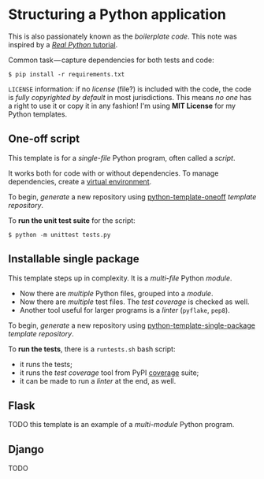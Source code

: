 # Structuring a Python application

This is also passionately known as the _boilerplate code_. This note was inspired by a [_Real Python_ tutorial](https://realpython.com/python-application-layouts/).

Common task&hairsp;&mdash;&hairsp;capture dependencies for both tests and code:

```Shell
$ pip install -r requirements.txt
```

`LICENSE` information: if no _license_ (file?) is included with the code, the code is _fully copyrighted by default_ in most jurisdictions. This means _no one_ has a right to use it or copy it in any fashion! I'm using **MIT License** for my Python templates.

## One-off script

This template is for a _single-file_ Python program, often called a _script_.

It works both for code with or without dependencies. To manage dependencies, create a [virtual environment].

To begin, _generate_ a new repository using [python-template-oneoff] _template repository_.

To **run the unit test suite** for the script:

```Shell
$ python -m unittest tests.py
```

[virtual environment]: https://docs.python.org/3/tutorial/venv.html
[python-template-oneoff]: https://github.com/olliefr/python-template-oneoff.git

## Installable single package

This template steps up in complexity. It is a _multi-file_ Python _module_.

* Now there are _multiple_ Python files, grouped into a _module_.
* Now there are _multiple_ test files. The _test coverage_ is checked as well.
* Another tool useful for larger programs is a _linter_ (`pyflake`, `pep8`).

To begin, _generate_ a new repository using [python-template-single-package] _template repository_.

To **run the tests**, there is a `runtests.sh` bash script:

* it runs the tests;
* it runs the _test coverage_ tool from PyPI [coverage] suite;
* it can be made to run a _linter_ at the end, as well.

[python-template-single-package]: https://github.com/olliefr/python-template-single-package.git
[coverage]: https://pypi.org/project/coverage/

## Flask

TODO this template is an example of a _multi-module_ Python program.

## Django

TODO
